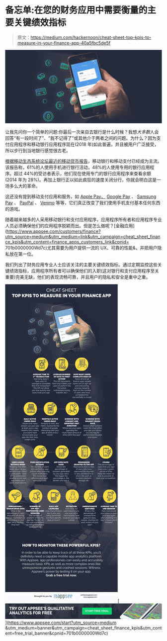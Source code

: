 # 备忘单:在您的财务应用中需要衡量的主要关键绩效指标

> 原文：<https://medium.com/hackernoon/cheat-sheet-top-kpis-to-measure-in-your-finance-app-40a5fbc5de5f>

![](img/57c6af6fda87ca001b8924f429af1a80.png)

让我先问你一个简单的问题:你最后一次亲自去银行是什么时候？我想*大多数*人会回答“有一段时间了”、“我不记得了”或其他介于两者之间的问题。为什么？因为支付应用程序和移动银行应用程序现在(2018 年)如此普遍，并且被用户广泛接受，所以步行到当地银行感觉很古老。

[根据移动生态系统论坛最近的移动货币报告](http://mobileecosystemforum.com/mobile-money-report/)，移动银行和移动支付已经成为主流。该报告称，61%的人使用手机进行银行活动，48%的人使用专用的银行应用程序。超过 44%的受访者表示，他们现在使用专门的银行应用程序来查看余额(2014 年为 28%)。再加上银行正以如此疯狂的速度关闭分行，你就会明白这是一场多么大的革命。

这还没有提到移动支付应用和服务，如 [Apple Pay、](https://www.apple.com/apple-pay/) [Google Pay](https://pay.google.com/about/) 、 [Samsung Pay](https://www.samsung.com/us/samsung-pay/) 、 [PayPal](https://www.paypal.com/us/home) 、 [Venmo](https://venmo.com/) 等等，它们真正改变了我们使用手机支付基本任何东西的游戏。

随着越来越多的人采用移动银行和支付应用程序，应用程序所有者和应用程序专业人员必须确保他们的应用程序脱颖而出。但是怎么做呢？[金融应用](https://www.appsee.com/customers/finance?utm_source=medium&utm_medium=link&utm_campaign=cheat_sheet_finance_kpis&utm_content=finance_apps_customers_link&cpnid= 701b0000000Wd7c)尤其需要为用户提供一流的 UX、可靠的性能&，并把用户隐私放在第一位。

我们列出了财务应用专业人士应该关注的主要关键绩效指标。通过定期监控这些关键绩效指标，应用程序所有者可以确保他们的入职(这对银行和支付应用程序至关重要)完美无缺，他们的表现流畅可靠，并且用户的隐私和安全是重中之重。

![](img/18b6ebfe299ff793a804f5e801c98215.png)[![](img/9257d2c7eb4c813342d1743d6a60cf8e.png)](https://www.appsee.com/start?utm_source=medium &utm_medium=banner&utm_campaign=cheat_sheet_finance_kpis&utm_content=free_trial_banner&cpnid=701b0000000Wd7c)